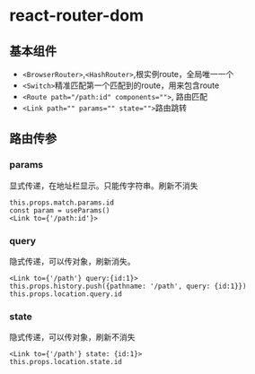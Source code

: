 # react-router-dom

## 基本组件

- ```<BrowserRouter>```,```<HashRouter>```,根实例route，全局唯一一个
- ```<Switch>```精准匹配第一个匹配到的route，用来包含route
- ```<Route path="/path:id" components="">```, 路由匹配
- ```<Link path="" params="" state="">```路由跳转

## 路由传参

### params

显式传递，在地址栏显示。只能传字符串。刷新不消失  

```
this.props.match.params.id
const param = useParams()
<Link to={'/path:id'}>
```

### query

隐式传递，可以传对象，刷新消失。

```
<Link to={'/path'} query:{id:1}>
this.props.history.push({pathname: '/path', query: {id:1}})
this.props.location.query.id
```

### state

隐式传递，可以传对象，刷新不消失

```
<Link to={'/path'} state: {id:1}>
this.props.location.state.id
```